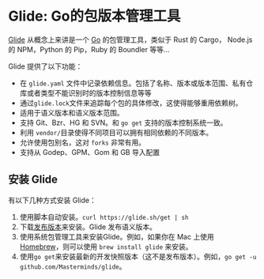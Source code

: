 # Glide: Go的包版本管理工具

[Glide](https://glide.sh) 从概念上来讲是一个 [Go](https://golang.org) 的包管理工具，类似于 Rust 的 Cargo， Node.js 的 NPM，Python 的 Pip，Ruby 的 Boundler 等等...

Glide 提供了以下功能：

* 在 `glide.yaml` 文件中记录依赖信息。包括了名称、版本或版本范围、私有仓库或者类型不能识别时的版本控制信息等等
* 通过`glide.lock`文件来追踪每个包的具体修改，这使得能够重用依赖树。
* 适用于语义版本和语义版本范围。
* 支持 Git、Bzr、HG 和 SVN。和 `go get` 支持的版本控制系统一致。
* 利用 `vendor/`目录使得不同项目可以拥有相同依赖的不同版本。
* 允许使用包别名，这对 `forks` 非常有用。
* 支持从 Godep、GPM、Gom 和 GB 导入配置

## 安装 Glide

有以下几种方式安装 Glide：

1. 使用脚本自动安装。`curl https://glide.sh/get | sh`
2. 下载[发布版本](https://github.com/Masterminds/glide/releases)来安装。Glide 发布语义版本。
3. 使用系统包管理工具来安装Glide。例如，如果你在 Mac 上使用 [Homebrew](http://brew.sh)，则可以使用 `brew install glide` 来安装。
4. 使用`go get`来安装最新的开发快照版本（这不是发布版本）。例如，`go get -u github.com/Masterminds/glide`。

